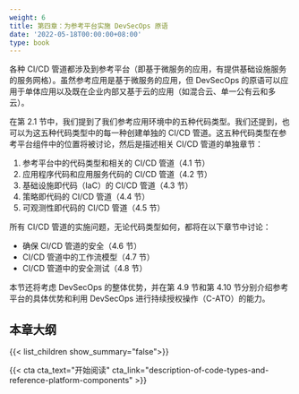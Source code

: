 ```yaml
---
weight: 6
title: 第四章：为参考平台实施 DevSecOps 原语
date: '2022-05-18T00:00:00+08:00'
type: book
---
```


各种 CI/CD 管道都涉及到参考平台（即基于微服务的应用，有提供基础设施服务的服务网格）。虽然参考应用是基于微服务的应用，但 DevSecOps 的原语可以应用于单体应用以及既在企业内部又基于云的应用（如混合云、单一公有云和多云）。

在第 2.1 节中，我们提到了我们参考应用环境中的五种代码类型。我们还提到，也可以为这五种代码类型中的每一种创建单独的 CI/CD 管道。这五种代码类型在参考平台组件中的位置将被讨论，然后是描述相关 CI/CD 管道的单独章节：

1.  参考平台中的代码类型和相关的 CI/CD 管道（4.1 节）
2.  应用程序代码和应用服务代码的 CI/CD 管道（4.2 节）
3.  基础设施即代码（IaC）的 CI/CD 管道（4.3 节）
4.  策略即代码的 CI/CD 管道（4.4 节）
5.  可观测性即代码的 CI/CD 管道（4.5 节）

所有 CI/CD 管道的实施问题，无论代码类型如何，都将在以下章节中讨论：

-   确保 CI/CD 管道的安全（4.6 节）
-   CI/CD 管道中的工作流模型（4.7 节）
-   CI/CD 管道中的安全测试（4.8 节）

本节还将考虑 DevSecOps 的整体优势，并在第 4.9 节和第 4.10 节分别介绍参考平台的具体优势和利用 DevSecOps 进行持续授权操作（C-ATO）的能力。

## 本章大纲

{{< list_children show_summary="false">}}

{{< cta cta_text="开始阅读" cta_link="description-of-code-types-and-reference-platform-components" >}}